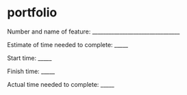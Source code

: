 # portfolio
Number and name of feature: ________________________________

Estimate of time needed to complete: _____

Start time: _____

Finish time: _____

Actual time needed to complete: _____